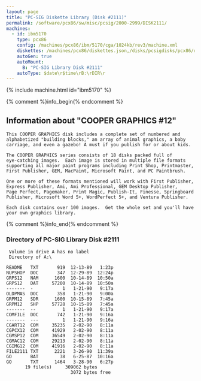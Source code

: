 ```yaml
---
layout: page
title: "PC-SIG Diskette Library (Disk #2111)"
permalink: /software/pcx86/sw/misc/pcsig/2000-2999/DISK2111/
machines:
  - id: ibm5170
    type: pcx86
    config: /machines/pcx86/ibm/5170/cga/1024kb/rev3/machine.xml
    diskettes: /machines/pcx86/diskettes.json,/disks/pcsigdisks/pcx86/diskettes.json
    autoGen: true
    autoMount:
      B: "PC-SIG Library Disk #2111"
    autoType: $date\r$time\rB:\rDIR\r
---
```


{% include machine.html id="ibm5170" %}

{% comment %}info_begin{% endcomment %}

## Information about "COOPER GRAPHICS #12"

    This COOPER GRAPHICS disk includes a complete set of numbered and
    alphabetized "building blocks," an array of animal graphics, a baby
    carriage, and even a gazebo! A must if you publish for or about kids.
    
    The COOPER GRAPHICS series consists of 18 disks packed full of
    eye-catching images.  Each image is stored in multiple file formats
    supporting all major paint programs including Print Shop, Printmaster,
    First Publisher, GEM, MacPaint, Microsoft Paint, and PC Paintbrush.
    
    One or more of these formats mentioned will work with First Publisher,
    Express Publisher, Ami, Ami Professional, GEM Desktop Publisher,
    Page Perfect, Pagemaker, Print Magic, Publish-It, Finesse, Springboard
    Publisher, Microsoft Word 5+, WordPerfect 5+, and Ventura Publisher.
    
    Each disk contains over 100 images.  Get the whole set and you'll have
    your own graphics library.
{% comment %}info_end{% endcomment %}


### Directory of PC-SIG Library Disk #2111

     Volume in drive A has no label
     Directory of A:\

    README   TXT       919  12-13-89   1:23p
    NUPSHOP  DOC       347  12-29-89  12:24p
    GRPS12   NAM      1600  10-14-89  10:50a
    GRPS12   DAT     57200  10-14-89  10:50a
    -------  -           1   1-21-90   9:17a
    OLDPMAS  DOC       358   1-21-90   9:00a
    GRPM12   SDR      1600  10-15-89   7:45a
    GRPM12   SHP     57728  10-15-89   7:45a
    -------  --          1   1-21-90   9:17a
    COMFILE  DOC       742   1-21-90   9:16a
    -------  ---         1   1-21-90   9:16a
    CGART12  COM     35235   2-02-90   8:11a
    CGPCX12  COM     41929   2-02-90   8:11a
    CGMSP12  COM     36549   2-02-90   8:11a
    CGMAC12  COM     29213   2-02-90   8:11a
    CGIMG12  COM     41916   2-02-90   8:11a
    FILE2111 TXT      2221   3-26-90  11:39a
    GO       BAT        38   6-25-87  10:16a
    GO       TXT      1464   3-28-90   6:27p
           19 file(s)     309062 bytes
                            3072 bytes free
